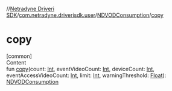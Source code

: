 //[Netradyne Driveri SDK](../../index.md)/[com.netradyne.driverisdk.user](../index.md)/[NDVODConsumption](index.md)/[copy](copy.md)



# copy  
[common]  
Content  
fun [copy](copy.md)(count: [Int](https://kotlinlang.org/api/latest/jvm/stdlib/kotlin/-int/index.html), eventVideoCount: [Int](https://kotlinlang.org/api/latest/jvm/stdlib/kotlin/-int/index.html), deviceCount: [Int](https://kotlinlang.org/api/latest/jvm/stdlib/kotlin/-int/index.html), eventAccessVideoCount: [Int](https://kotlinlang.org/api/latest/jvm/stdlib/kotlin/-int/index.html), limit: [Int](https://kotlinlang.org/api/latest/jvm/stdlib/kotlin/-int/index.html), warningThreshold: [Float](https://kotlinlang.org/api/latest/jvm/stdlib/kotlin/-float/index.html)): [NDVODConsumption](index.md)  



